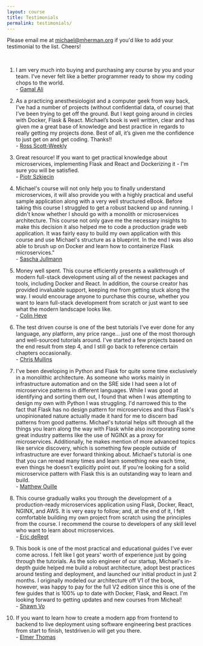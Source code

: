 ```yaml
---
layout: course
title: Testimonials
permalink: testimonials/
---
```


Please email me at <a href="mailto:michael@mherman.org">michael@mherman.org</a> if you'd like to add your testimonial to the list. Cheers!

<br>

1. I am very much into buying and purchasing any course by you and your team. I've never felt like a better programmer ready to show my coding chops to the world. <br> - [Gamal Ali](https://www.linkedin.com/in/gamal-ali/)

1. As a practicing anesthesiologist and a computer geek from way back, I’ve had a number of projects (without confidential data, of course) that I’ve been trying to get off the ground. But I kept going around in circles with Docker, Flask & React. Michael’s book is well written, clear and has given me a great base of knowledge and best practice in regards to really getting my projects done. Best of all, it’s given me the confidence to just get on and get coding. Thanks!! <br> - <a href="mailto:rscottweekly@gmail.com">Ross Scott-Weekly</a>

1. Great resource! If you want to get practical knowledge about microservices, implementing Flask and React and Dockerizing it - I'm sure you will be satisfied. <br> - [Piotr Szkiecin](https://datanamo.com)

1. Michael's course will not only help you to finally understand microservices, it will also provide you with a highly practical and useful sample application along with a very well structured eBook. Before taking this course I struggled to get a robust backend up and running. I didn't know whether I should go with a monolith or microservices architecture. This course not only gave me the necessary insights to make this decision it also helped me to code a production grade web application. It was fairly easy to build my own application with this course and use Michael's structure as a blueprint. In the end I was also able to brush up on Docker and learn how to containerize Flask microservices." <br> - [Sascha Jullmann](https://github.com/saschajullmann)

1. Money well spent. This course efficiently presents a walkthrough of modern full-stack development using all of the newest packages and tools, including Docker and React. In addition, the course creator has provided invaluable support, keeping me from getting stuck along the way. I would encourage anyone to purchase this course, whether you want to learn full-stack development from scratch or just want to see what the modern landscape looks like. <br> - [Colin Heye](https://www.linkedin.com/in/colin-heye-18502928/)

1. The test driven course is one of the best tutorials I've ever done for any language, any platform, any price range... just one of the most thorough and well-sourced tutorials around. I've started a few projects based on the end result from step 4, and I still go back to reference certain chapters occasionally. <br> - [Chris Mullins](https://www.reddit.com/r/Python/comments/7nmjf6/humble_bundle_has_15_books_on_python_for_12_bucks/ds6owx7/)

1. I've been developing in Python and Flask for quite some time exclusively in a monolithic architecture. As someone who works mainly in infrastructure automation and on the SRE side I had seen a lot of microservice patterns in different languages. While I was good at identifying and sorting them out, I found that when I was attempting to design my own with Python I was struggling. I'd narrowed this to the fact that Flask has no design pattern for microservices and thus Flask's unopinionated nature actually made it hard for me to discern bad patterns from good patterns. Michael's tutorial helps sift through all the things you learn along the way with Flask while also incorporating some great industry patterns like the use of NGINX as a proxy for microservices. Additionally, he makes mention of more advanced topics like service discovery, which is something few people outside of infrastructure are ever forward thinking about. Michael's tutorial is one that you can reread many times and learn something new each time, even things he doesn't explicitly point out. If you're looking for a solid microservice pattern with Flask this is an outstanding way to learn and build. <br> - [Matthew Ouille](https://github.com/mattouille)

1. This course gradually walks you through the development of a production-ready microservices application using Flask, Docker, React, NGINX, and AWS. It is very easy to follow; and, at the end of it, I felt comfortable building my own project from scratch using the principles from the course. I recommend the course to developers of any skill level who want to learn about microservices. <br> - [Eric deRegt](https://www.linkedin.com/in/ericmderegt/)

1. This book is one of the most practical and educational guides I've ever come across. I felt like I got years' worth of experience just by going through the tutorials. As the solo engineer of our startup, Michael's in-depth guide helped me build a robust architecture, adopt best practices around testing and deployment, and launched our initial product in just 2 months. I originally modeled our architecture off V1 of the book, however, was happy to pay for the full V2 edition since this is one of the few guides that is 100% up to date with Docker, Flask, and React. I'm looking forward to getting updates and new courses from Micheal! <br> - [Shawn Vo](https://www.linkedin.com/in/shawnvo/)

1. If you want to learn how to create a modern app from frontend to backend to live deployment using software engineering best practices from start to finish, testdriven.io will get you there. <br> - [Elmer Thomas](https://www.linkedin.com/in/thinkingserious/)
